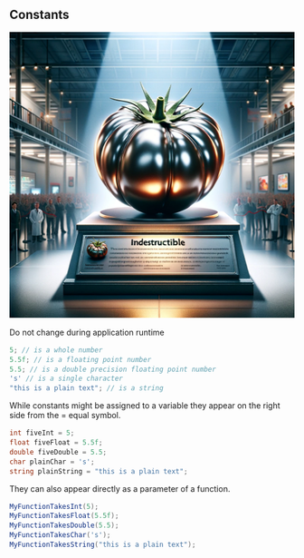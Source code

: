## Constants

![constants](img/constants.webp)

Do not change during application runtime

```csharp
5; // is a whole number
5.5f; // is a floating point number
5.5; // is a double precision floating point number
's' // is a single character
"this is a plain text"; // is a string
```

While constants might be assigned to a variable 
they appear on the right side from the = equal symbol.
```csharp
int fiveInt = 5;
float fiveFloat = 5.5f;
double fiveDouble = 5.5;
char plainChar = 's';
string plainString = "this is a plain text";
```

They can also appear directly as a parameter of a function.
```csharp
MyFunctionTakesInt(5);
MyFunctionTakesFloat(5.5f);
MyFunctionTakesDouble(5.5);
MyFunctionTakesChar('s');
MyFunctionTakesString("this is a plain text");
```
